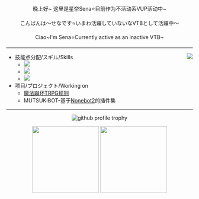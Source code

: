 
<p align="center">
晚上好~ 这里是星奈Sena⭐目前作为不活动系VUP活动中~
</p>
<p align="center">
こんばんは～せなです⭐いまわ活躍していないなVTBとして活躍中～
</p>
<p align="center">
Ciao~I'm Sena⭐Currently active as an inactive VTB~
</p>

---
  
<img align="right" src="https://count.getloli.com/get/@sena-nana?theme=rule34">

 
- 技能点分配/スギル/Skills
  - ![](https://img.shields.io/badge/-Blender-e16f05?&logo=Blender&logoColor=fff&style=flat-square)
  - ![](https://img.shields.io/badge/-Python-356d9c?&logo=Python&logoColor=fff&style=flat-square)
  - ![](https://img.shields.io/badge/-Clip%20Studio%20Paint-2d2d2d?&style=flat-square)
- 项目/プロジェクト/Working on
  - [魔法崩坏TRPG规则](https://sena-nana.github.io/)
  - MUTSUKIBOT-基于[Nonebot2](https://nb2.baka.icu)的插件集


---
 <p align="center">
  <img src="https://github-profile-trophy.vercel.app/?username=sena-nana&title=Stars,Followers,PullRequest,Commits,Repositories,Issues&no-frame=true&margin-w=10"  alt="github profile trophy"/>
</p>
<p align="center">
<img src="https://github-readme-stats.vercel.app/api/top-langs/?username=sena-nana&layout=compact" height="180"/> <img src="https://github-readme-stats.vercel.app/api?username=sena-nana&show_icons=true" height="180"/>
</p>
